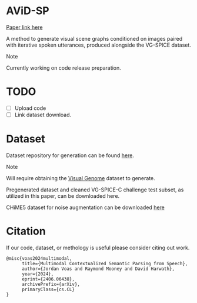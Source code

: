 # AViD-SP
[Paper link here](https://arxiv.org/abs/2406.06438)

A method to generate visual scene graphs conditioned on images paired with iterative spoken utterances, produced alongside the VG-SPICE dataset. 

> [!NOTE]
> Currently working on code release preparation.

# TODO
- [ ] Upload code
- [ ] Link dataset download. 

# Dataset
Dataset repository for generation can be found [here](https://github.com/jvoas655/VG-SPICE/).
> [!NOTE]
> Will require obtaining the [Visual Genome](https://homes.cs.washington.edu/~ranjay/visualgenome/index.html) dataset to generate. 

Pregenerated dataset and cleaned VG-SPICE-C challenge test subset, as utilized in this paper, can be downloaded here. 

CHiME5 dataset for noise augmentation can be downloaded [here](https://www.chimechallenge.org/challenges/chime5/index)

# Citation
If our code, dataset, or methology is useful please consider citing out work.

```
@misc{voas2024multimodal,
      title={Multimodal Contextualized Semantic Parsing from Speech}, 
      author={Jordan Voas and Raymond Mooney and David Harwath},
      year={2024},
      eprint={2406.06438},
      archivePrefix={arXiv},
      primaryClass={cs.CL}
}
```
